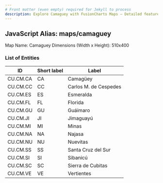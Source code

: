 ```yaml
---
# Front matter (even empty) required for Jekyll to process
description: Explore Camaguey with FusionCharts Maps – Detailed features for seamless integration. Try now & enhance your data visualization today! 
---
```


## JavaScript Alias: maps/camaguey

Map Name: Camaguey
Dimensions (Width x Height): 510x400





### List of Entities

ID | Short label | Label
---|---|---|
CU.CM.CA|CA|Camagüey
CU.CM.CC|CC|Carlos M. de Cespedes
CU.CM.ES|ES|Esmeralda
CU.CM.FL|FL|Florida
CU.CM.GU|GU|Guáimaro
CU.CM.JI|JI|Jimaguayú
CU.CM.MI|MI|Minas
CU.CM.NA|NA|Najasa
CU.CM.NU|NU|Nuevitas
CU.CM.SS|SS|Santa Cruz del Sur
CU.CM.SI|SI|Sibanicú
CU.CM.SC|SC|Sierra de Cubitas
CU.CM.VE|VE|Vertientes
